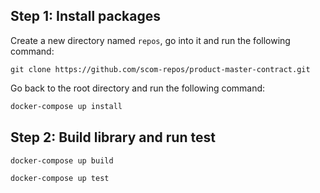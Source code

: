 ## Step 1: Install packages
Create a new directory named `repos`, go into it and run the following command:
```
git clone https://github.com/scom-repos/product-master-contract.git
```
Go back to the root directory and run the following command:
```sh
docker-compose up install
```
## Step 2: Build library and run test
```sh
docker-compose up build
```

```sh
docker-compose up test
```